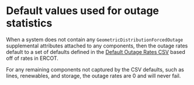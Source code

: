 # Default values used for outage statistics

When a system does not contain any `GeometricDistributionForcedOutage` supplemental attributes
attached to any components, then the outage rates default to a set of defaults defined
in the [Default Outage Rates CSV](https://github.com/NREL-Sienna/SiennaPRASInterface.jl/blob/main/src/util/descriptors/outage-rates-ERCOT-modified.csv) based off of rates in ERCOT.

For any remaining components not captured by the CSV defaults, such as lines,
renewables, and storage, the outage rates are 0 and will never fail.